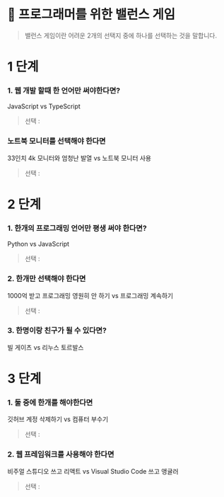 # 🔮  프로그래머를 위한 밸런스 게임 
> 밸런스 게임이란 어려운 2개의 선택지 중에 하나를 선택하는 것을 말합니다.

# 1 단계

### 1. 웹 개발 할때 한 언어만 써야한다면?
JavaScript vs TypeScript
> 선택 :

### 노트북 모니터를 선택해야 한다면
33인치 4k 모니터와 엄청난 발열 vs 노트북 모니터 사용
> 선택 :

# 2 단계

### 1. 한개의 프로그래밍 언어만 평생 써야 한다면?
Python vs JavaScript
> 선택 :

### 2. 한개만 선택해야 한다면
1000억 받고 프로그래밍 영원히 안 하기 vs 프로그래밍 계속하기
> 선택 :

### 3. 한명이랑 친구가 될 수 있다면?
빌 게이츠 vs 리누스 토르발스

# 3 단계

### 1. 둘 중에 한개를 해야한다면
깃허브 계정 삭제하기 vs 컴퓨터 부수기
> 선택 : 

### 2. 웹 프레임워크를 사용해야 한다면
비주얼 스튜디오 쓰고 리액트 vs Visual Studio Code 쓰고 앵귤러
> 선택 :
